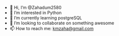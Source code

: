 - 👋 Hi, I’m @Zahadum2580
- 👀 I’m interested in Python
- 🌱 I’m currently learning postgreSQL
- 💞️ I’m looking to collaborate on something awesome
- 📫 How to reach me: kmzaha@gmail.com

<!---
Zahadum2580/Zahadum2580 is a ✨ special ✨ repository because its `README.md` (this file) appears on your GitHub profile.
You can click the Preview link to take a look at your changes.
--->
